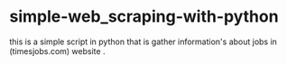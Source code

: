 # simple-web_scraping-with-python
this is a simple script in python that is gather information's about jobs in (timesjobs.com) website .
